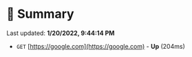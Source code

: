 # 📖 Summary
Last updated: **1/20/2022, 9:44:14 PM**

- `GET` [https://google.com](https://google.com) - **Up** (204ms)
